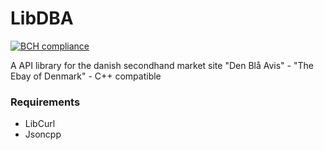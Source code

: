 # LibDBA
[![BCH compliance](https://bettercodehub.com/edge/badge/AnzoDK/LibDBA?branch=master)](https://bettercodehub.com/)

A API library for the danish secondhand market site "Den Blå Avis" - "The Ebay of Denmark" - C++ compatible

### Requirements
- LibCurl
- Jsoncpp
